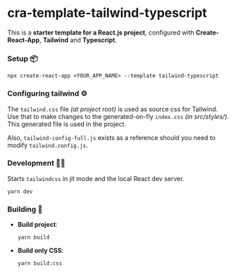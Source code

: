 # cra-template-tailwind-typescript

This is a **starter template for a React.js project**, configured with **Create-React-App**, **Tailwind** and **Typescript**.

### Setup 📦

```
npx create-react-app <YOUR_APP_NAME> --template tailwind-typescript
```

### Configuring tailwind ⚙️

The `tailwind.css` file *(at project root)* is used as source css for Tailwind. Use that to make changes to the generated-on-fly `index.css` *(in src/styles/)*. This generated file is used in the project.

Also, `tailwind-config-full.js` exists as a reference should you need to modify `tailwind.config.js`.

### Development 👨‍💻

Starts `tailwindcss` in jit mode and the local React dev server.
```
yarn dev
```

### Building 🚀

- **Build project**:
    ```
    yarn build
    ```
- **Build only CSS**:
    ```
    yarn build:css
    ```
